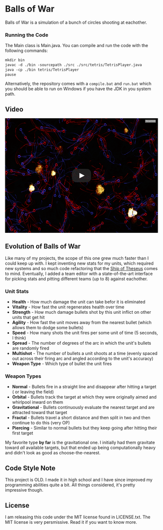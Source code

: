 # Balls of War #
Balls of War is a simulation of a bunch of circles shooting at eachother.

### Running the Code ###
The Main class is Main.java. You can compile and run the code with the following commands:
```
mkdir bin
javac -d ./bin -sourcepath ./src ./src/tetris/TetrisPlayer.java
java -cp ./bin tetris/TetrisPlayer
pause
```

Alternatively, the repository comes with a ```compile.bat``` and ```run.bat``` which you should be able to run on Windows if you have the JDK in you system path.

## Video ##
[![Balls of War Video](./thumbnail.png)](https://www.youtube.com/watch?v=Ue8HUMNFBOA&t=54s)

## Evolution of Balls of War

Like many of my projects, the scope of this one grew much faster than I could keep up with. I kept inventing new stats for my units, which required new systems and so much code refactoring that the [Ship of Theseus](https://en.wikipedia.org/wiki/Ship_of_Theseus) comes to mind. Eventually, I added a team editor with a state-of-the-art interface for picking stats and pitting different teams (up to 8) against eachother.

### Unit Stats

- **Health** - How much damage the unit can take befor it is eliminated
- **Vitality** - How fast the unit regenerates health over time
- **Strength** - How much damage bullets shot by this unit inflict on other units that get hit
- **Agility** - How fast the unit moves away from the nearest bullet (which allows them to dodge some bullets)
- **Speed** - How many shots the unit fires per some unit of time (5 seconds, I think)
- **Spread** - The number of degrees of the arc in which the unit's bullets are randomly fired
- **Multishot** - The number of bullets a unit shoots at a time (evenly spaced out across their firing arc and angled according to the unit's accuracy)
- **Weapon Type** - Which type of bullet the unit fires

### Weapon Types
- **Normal** - Bullets fire in a straight line and disappear after hitting a target ( or leaving the field)
- **Orbital** - Bullets track the target at which they were originally aimed and whirlpool inward on them
- **Gravitational** - Bullets continuously evaluate the nearest target and are attracted toward that target
- **Fractal** - Bullets travel a short distance and then split in two and then continue to do this (very OP)
- **Piercing** - Similar to normal bullets but they keep going after hitting their first target

My favorite type **by far** is the gravitational one. I initially had them gravitate toward *all* available targets, but
that ended up being computationally heavy and didn't look as good as choose-the-nearest.

## Code Style Note ##

This project is OLD. I made it in high school and I have since improved my programming abilities quite a bit. All things considered, it's pretty impressive though.

## License ##

I am releasing this code under the MIT license found in LICENSE.txt. The MIT license is very persmissive. Read it if you want to know more.